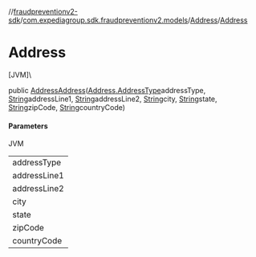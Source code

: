 //[fraudpreventionv2-sdk](../../../index.md)/[com.expediagroup.sdk.fraudpreventionv2.models](../index.md)/[Address](index.md)/[Address](-address.md)

# Address

[JVM]\

public [Address](index.md)[Address](-address.md)([Address.AddressType](-address-type/index.md)addressType, [String](https://docs.oracle.com/javase/8/docs/api/java/lang/String.html)addressLine1, [String](https://docs.oracle.com/javase/8/docs/api/java/lang/String.html)addressLine2, [String](https://docs.oracle.com/javase/8/docs/api/java/lang/String.html)city, [String](https://docs.oracle.com/javase/8/docs/api/java/lang/String.html)state, [String](https://docs.oracle.com/javase/8/docs/api/java/lang/String.html)zipCode, [String](https://docs.oracle.com/javase/8/docs/api/java/lang/String.html)countryCode)

#### Parameters

JVM

| |
|---|
| addressType |
| addressLine1 | Address line 1 of the address provided. |
| addressLine2 | Address line 2 of the address provided. |
| city | City of the address provided. |
| state | The two-characters ISO code for the state or province of the address. |
| zipCode | Zip code of the address provided. |
| countryCode | ISO alpha-3 country code of the address provided. |

